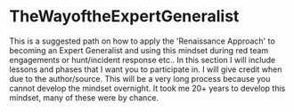 # TheWayoftheExpertGeneralist
This is a suggested path on how to apply the 'Renaissance Approach' to becoming an Expert Generalist and using this mindset during red team engagements or hunt/incident response etc..
In this section I will include lessons and phases that I want you to participate in. I will give credit when due to the author/source. This will be a very long process because you cannot develop the mindset overnight. It took me 20+ years to develop this mindset, many of these were by chance.
